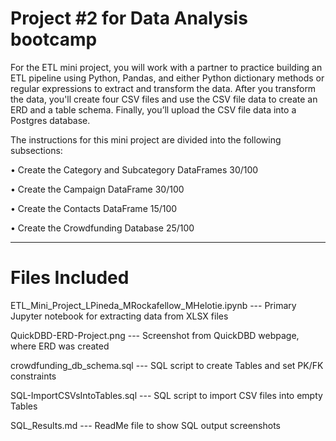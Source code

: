 # Project #2 for Data Analysis bootcamp

For the ETL mini project, you will work with a partner to practice building an ETL pipeline using Python, Pandas, and either Python dictionary methods or regular expressions to extract and transform the data.  After you transform the data, you'll create four CSV files and use the CSV file data to create an ERD and a table schema. Finally, you’ll upload the CSV file data into a Postgres database.


The instructions for this mini project are divided into the following subsections:

•	Create the Category and Subcategory DataFrames	30/100

•	Create the Campaign DataFrame				30/100

•	Create the Contacts DataFrame				15/100

•	Create the Crowdfunding Database				25/100


----------------------------------------------------------------------------------------------------------------------------------------

# Files Included

ETL_Mini_Project_LPineda_MRockafellow_MHelotie.ipynb --- Primary Jupyter notebook for extracting data from XLSX files

QuickDBD-ERD-Project.png --- Screenshot from QuickDBD webpage, where ERD was created

crowdfunding_db_schema.sql --- SQL script to create Tables and set PK/FK constraints

SQL-ImportCSVsIntoTables.sql --- SQL script to import CSV files into empty Tables

SQL_Results.md --- ReadMe file to show SQL output screenshots

